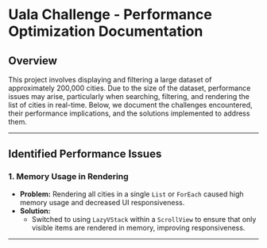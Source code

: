 # Uala Challenge - Performance Optimization Documentation

## Overview
This project involves displaying and filtering a large dataset of approximately 200,000 cities. Due to the size of the dataset, performance issues may arise, particularly when searching, filtering, and rendering the list of cities in real-time. Below, we document the challenges encountered, their performance implications, and the solutions implemented to address them.

---

## Identified Performance Issues

### 1.  **Memory Usage in Rendering**
   - **Problem:**
     Rendering all cities in a single `List` or `ForEach` caused high memory usage and decreased UI responsiveness.
   - **Solution:**
     - Switched to using `LazyVStack` within a `ScrollView` to ensure that only visible items are rendered in memory, improving responsiveness.

---
